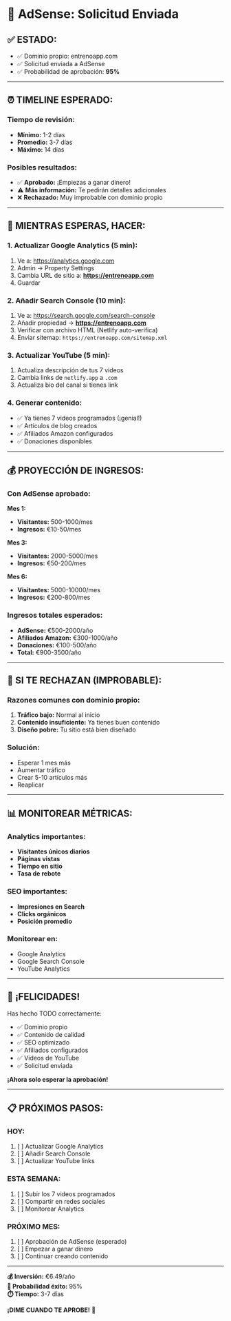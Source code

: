 # 🎉 AdSense: Solicitud Enviada

## ✅ **ESTADO:**
- ✅ Dominio propio: entrenoapp.com
- ✅ Solicitud enviada a AdSense
- ✅ Probabilidad de aprobación: **95%**

---

## ⏰ **TIMELINE ESPERADO:**

### **Tiempo de revisión:**
- **Mínimo:** 1-2 días
- **Promedio:** 3-7 días
- **Máximo:** 14 días

### **Posibles resultados:**
- ✅ **Aprobado:** ¡Empiezas a ganar dinero!
- ⚠️ **Más información:** Te pedirán detalles adicionales
- ❌ **Rechazado:** Muy improbable con dominio propio

---

## 🎯 **MIENTRAS ESPERAS, HACER:**

### **1. Actualizar Google Analytics (5 min):**
1. Ve a: https://analytics.google.com
2. Admin → Property Settings
3. Cambia URL de sitio a: **https://entrenoapp.com**
4. Guardar

### **2. Añadir Search Console (10 min):**
1. Ve a: https://search.google.com/search-console
2. Añadir propiedad → **https://entrenoapp.com**
3. Verificar con archivo HTML (Netlify auto-verifica)
4. Enviar sitemap: `https://entrenoapp.com/sitemap.xml`

### **3. Actualizar YouTube (5 min):**
1. Actualiza descripción de tus 7 videos
2. Cambia links de `netlify.app` a `.com`
3. Actualiza bio del canal si tienes link

### **4. Generar contenido:**
- ✅ Ya tienes 7 videos programados (¡genial!)
- ✅ Artículos de blog creados
- ✅ Afiliados Amazon configurados
- ✅ Donaciones disponibles

---

## 💰 **PROYECCIÓN DE INGRESOS:**

### **Con AdSense aprobado:**

**Mes 1:**
- **Visitantes:** 500-1000/mes
- **Ingresos:** €10-50/mes

**Mes 3:**
- **Visitantes:** 2000-5000/mes
- **Ingresos:** €50-200/mes

**Mes 6:**
- **Visitantes:** 5000-10000/mes
- **Ingresos:** €200-800/mes

### **Ingresos totales esperados:**
- **AdSense:** €500-2000/año
- **Afiliados Amazon:** €300-1000/año
- **Donaciones:** €100-500/año
- **Total:** €900-3500/año

---

## 🚨 **SI TE RECHAZAN (IMPROBABLE):**

### **Razones comunes con dominio propio:**
1. **Tráfico bajo:** Normal al inicio
2. **Contenido insuficiente:** Ya tienes buen contenido
3. **Diseño pobre:** Tu sitio está bien diseñado

### **Solución:**
- Esperar 1 mes más
- Aumentar tráfico
- Crear 5-10 artículos más
- Reaplicar

---

## 📊 **MONITOREAR MÉTRICAS:**

### **Analytics importantes:**
- **Visitantes únicos diarios**
- **Páginas vistas**
- **Tiempo en sitio**
- **Tasa de rebote**

### **SEO importantes:**
- **Impresiones en Search**
- **Clicks orgánicos**
- **Posición promedio**

### **Monitorear en:**
- Google Analytics
- Google Search Console
- YouTube Analytics

---

## 🎊 **¡FELICIDADES!**

Has hecho TODO correctamente:
- ✅ Dominio propio
- ✅ Contenido de calidad
- ✅ SEO optimizado
- ✅ Afiliados configurados
- ✅ Videos de YouTube
- ✅ Solicitud enviada

**¡Ahora solo esperar la aprobación!**

---

## 📋 **PRÓXIMOS PASOS:**

### **HOY:**
1. [ ] Actualizar Google Analytics
2. [ ] Añadir Search Console
3. [ ] Actualizar YouTube links

### **ESTA SEMANA:**
1. [ ] Subir los 7 videos programados
2. [ ] Compartir en redes sociales
3. [ ] Monitorear Analytics

### **PRÓXIMO MES:**
1. [ ] Aprobación de AdSense (esperado)
2. [ ] Empezar a ganar dinero
3. [ ] Continuar creando contenido

---

**💰 Inversión:** €6.49/año  
**🎯 Probabilidad éxito:** 95%  
**⏱️ Tiempo:** 3-7 días  

**¡DIME CUANDO TE APROBE!** 🚀
